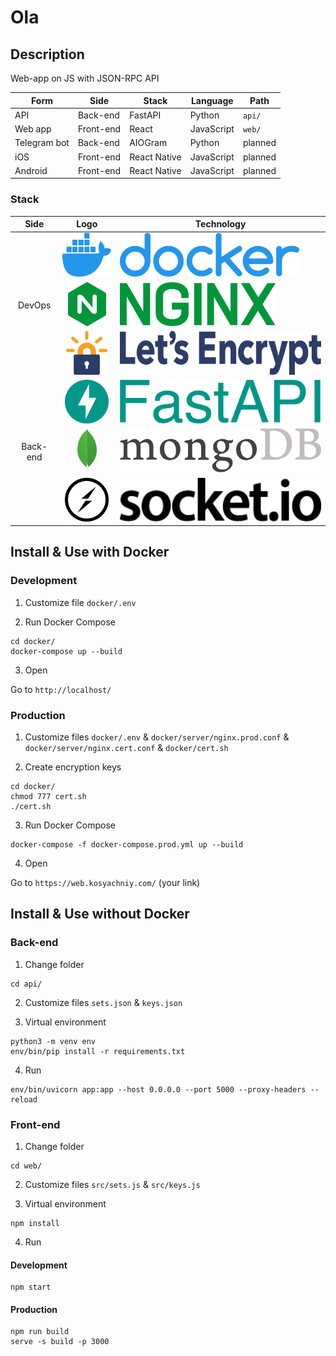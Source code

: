 # Ola
## Description
Web-app on JS with JSON-RPC API

Form | Side | Stack | Language | Path
---|---|---|---|---
API | Back-end | FastAPI | Python | ``` api/ ```
Web app | Front-end | React | JavaScript | ``` web/ ```
Telegram bot | Back-end | AIOGram | Python | planned
iOS | Front-end | React Native | JavaScript | planned
Android | Front-end | React Native | JavaScript | planned

### Stack
<table>
    <thead>
        <tr>
            <th>Side</th>
            <th>Logo</th>
            <th>Technology</th>
        </tr>
    </thead>
    <tbody>
        <tr>
            <td rowspan="3" align="center">DevOps</td>
            <td align="center"><img src="re/img/docker_logo.png" alt="Docker" height="70" /></td>
            <td><img src="re/img/docker_name.png" alt="Docker" height="70" /></td>
        </tr>
        <tr>
            <td align="center"><img src="re/img/nginx_logo.png" alt="NGINX" height="70" /></td>
            <td><img src="re/img/nginx_name.png" alt="NGINX" height="70" /></td>
        </tr>
        <tr>
            <td align="center"><img src="re/img/letsencrypt_logo.png" alt="Let's Encrypt" height="70" /></td>
            <td><img src="re/img/letsencrypt_name.png" alt="Let's Encrypt" height="70" /></td>
        </tr>
        <tr>
            <td rowspan="3" align="center">Back-end</td>
            <td align="center"><img src="re/img/fastapi_logo.png" alt="FastAPI" height="70" /></td>
            <td><img src="re/img/fastapi_name.png" alt="FastAPI" height="70" /></td>
        </tr>
        <tr>
            <td align="center"><img src="re/img/mongodb_logo.png" alt="MongoDB" height="70" /></td>
            <td><img src="re/img/mongodb_name.png" alt="MongoDB" height="70" /></td>
        </tr>
        <tr>
            <td align="center"><img src="re/img/socketio_logo.png" alt="Socket.IO" height="70" /></td>
            <td><img src="re/img/socketio_name.png" alt="Socket.IO" height="70" /></td>
        </tr>
    </tbody>
</table>

## Install & Use with Docker
### Development
1. Customize file ` docker/.env `

2. Run Docker Compose
```
cd docker/
docker-compose up --build
```

3. Open

Go to ` http://localhost/ `

### Production
1. Customize files ` docker/.env ` & ` docker/server/nginx.prod.conf ` & ` docker/server/nginx.cert.conf ` & ` docker/cert.sh `

2. Create encryption keys
```
cd docker/
chmod 777 cert.sh
./cert.sh
```

3. Run Docker Compose
```
docker-compose -f docker-compose.prod.yml up --build
```

4. Open

Go to ``` https://web.kosyachniy.com/ ``` (your link)

## Install & Use without Docker
### Back-end
1. Change folder
```
cd api/
```

2. Customize files ``` sets.json ``` & ``` keys.json ```

3. Virtual environment
```
python3 -m venv env
env/bin/pip install -r requirements.txt
```

4. Run
```
env/bin/uvicorn app:app --host 0.0.0.0 --port 5000 --proxy-headers --reload
```

### Front-end
1. Change folder
```
cd web/
```

2. Customize files ``` src/sets.js ``` & ``` src/keys.js ```

3. Virtual environment
```
npm install
```

4. Run
#### Development
```
npm start
```

#### Production
```
npm run build
serve -s build -p 3000
```